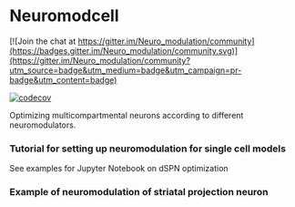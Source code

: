 

# Neuromodcell

[![Join the chat at https://gitter.im/Neuro_modulation/community](https://badges.gitter.im/Neuro_modulation/community.svg)](https://gitter.im/Neuro_modulation/community?utm_source=badge&utm_medium=badge&utm_campaign=pr-badge&utm_content=badge)

[![codecov](https://codecov.io/gh/jofrony/Neuromodulation/branch/main/graph/badge.svg?token=LKUJ5SC457)](https://codecov.io/gh/jofrony/Neuromodulation)


Optimizing multicompartmental neurons according to different neuromodulators.

### Tutorial for setting up neuromodulation for single cell models

See examples for Jupyter Notebook on dSPN optimization

### Example of neuromodulation of striatal projection neuron



